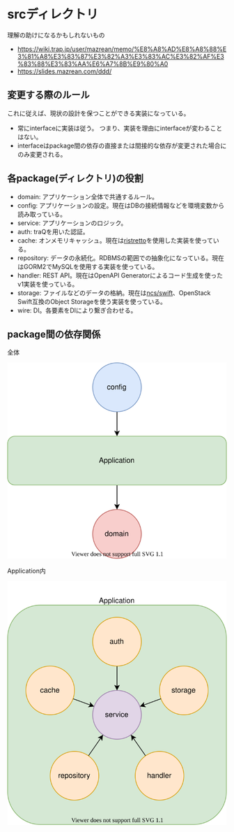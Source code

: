 # srcディレクトリ

理解の助けになるかもしれないもの
- https://wiki.trap.jp/user/mazrean/memo/%E8%A8%AD%E8%A8%88%E3%81%A8%E3%83%87%E3%82%A3%E3%83%AC%E3%82%AF%E3%83%88%E3%83%AA%E6%A7%8B%E9%80%A0
- https://slides.mazrean.com/ddd/

## 変更する際のルール

これに従えば、現状の設計を保つことができる実装になっている。

- 常にinterfaceに実装は従う。
  つまり、実装を理由にinterfaceが変わることはない。
- interfaceはpackage間の依存の直接または間接的な依存が変更された場合にのみ変更される。

## 各package(ディレクトリ)の役割

- domain: アプリケーション全体で共通するルール。
- config: アプリケーションの設定。現在はDBの接続情報などを環境変数から読み取っている。
- service: アプリケーションのロジック。
- auth: traQを用いた認証。
- cache: オンメモリキャッシュ。現在は[ristretto](https://github.com/dgraph-io/ristretto)を使用した実装を使っている。
- repository: データの永続化。RDBMSの範囲での抽象化になっている。現在はGORM2でMySQLを使用する実装を使っている。
- handler: REST API。現在はOpenAPI Generatorによるコード生成を使ったv1実装を使っている。
- storage: ファイルなどのデータの格納。現在は[ncs/swift](https://github.com/ncw/swift/v2)、OpenStack Swift互換のObject Storageを使う実装を使っている。
- wire: DI。各要素をDIにより繋ぎ合わせる。

## package間の依存関係

全体

![](../docs/images/overview.drawio.svg)


Application内

![](../docs/images/application.drawio.svg)
